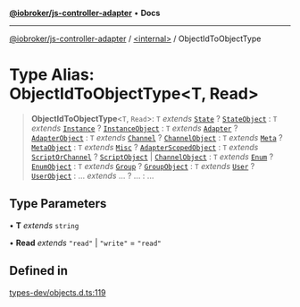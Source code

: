 [**@iobroker/js-controller-adapter**](../../README.md) • **Docs**

***

[@iobroker/js-controller-adapter](../../globals.md) / [\<internal\>](../README.md) / ObjectIdToObjectType

# Type Alias: ObjectIdToObjectType\<T, Read\>

> **ObjectIdToObjectType**\<`T`, `Read`\>: `T` *extends* [`State`](State.md) ? [`StateObject`](../interfaces/StateObject.md) : `T` *extends* [`Instance`](Instance.md) ? [`InstanceObject`](../interfaces/InstanceObject.md) : `T` *extends* [`Adapter`](Adapter.md) ? [`AdapterObject`](../interfaces/AdapterObject.md) : `T` *extends* [`Channel`](Channel.md) ? [`ChannelObject`](../interfaces/ChannelObject.md) : `T` *extends* [`Meta`](Meta.md) ? [`MetaObject`](../interfaces/MetaObject.md) : `T` *extends* [`Misc`](Misc.md) ? [`AdapterScopedObject`](AdapterScopedObject.md) : `T` *extends* [`ScriptOrChannel`](ScriptOrChannel.md) ? [`ScriptObject`](../interfaces/ScriptObject.md) \| [`ChannelObject`](../interfaces/ChannelObject.md) : `T` *extends* [`Enum`](Enum.md) ? [`EnumObject`](../interfaces/EnumObject.md) : `T` *extends* [`Group`](Group.md) ? [`GroupObject`](../interfaces/GroupObject.md) : `T` *extends* [`User`](User.md) ? [`UserObject`](../interfaces/UserObject.md) : ... *extends* ... ? ... : ...

## Type Parameters

• **T** *extends* `string`

• **Read** *extends* `"read"` \| `"write"` = `"read"`

## Defined in

[types-dev/objects.d.ts:119](https://github.com/ioBroker/ioBroker.js-controller/blob/1e3f92f91943b544535e021f5e14acf9ed5c82e5/packages/types-dev/objects.d.ts#L119)
